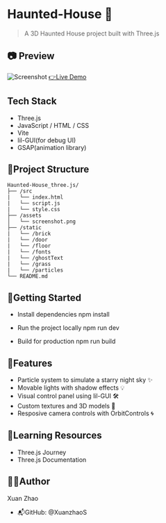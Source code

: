 # Haunted-House 👻

> A 3D Haunted House project built with Three.js

## 📷 Preview
![Screenshot](./assets/screenshot.gif)
[👉Live Demo](haunted-house-dusky-nine.vercel.app)

## Tech Stack
- Three.js
- JavaScript / HTML / CSS
- Vite
- lil-GUI(for debug UI)
- GSAP(animation library)

## 📁Project Structure
```
Haunted-House_three.js/
├── /src
|   └── index.html
|   └── script.js
|   └── style.css
├── /assets
│   └── screenshot.png
├── /static
|   └── /brick
|   └── /door
|   └── /floor
|   └── /fonts
|   └── /ghostText
|   └── /grass
|   └── /particles
└── README.md
```

## 🚀Getting Started
- Install dependencies
npm install

- Run the project locally
npm run dev

- Build for production
npm run build

## 📌Features
- Particle system to simulate a starry night sky ✨
- Movable lights with shadow effects 💡
- Visual control panel using lil-GUI 🛠️
- Custom textures and 3D models 👻
- Resposive camera controls with OrbitControls 🌀

## 🧠Learning Resources
- Three.js Journey
- Three.js Documentation

## 🙋‍♀️Author
Xuan Zhao
- 📬GitHub: @XuanzhaoS